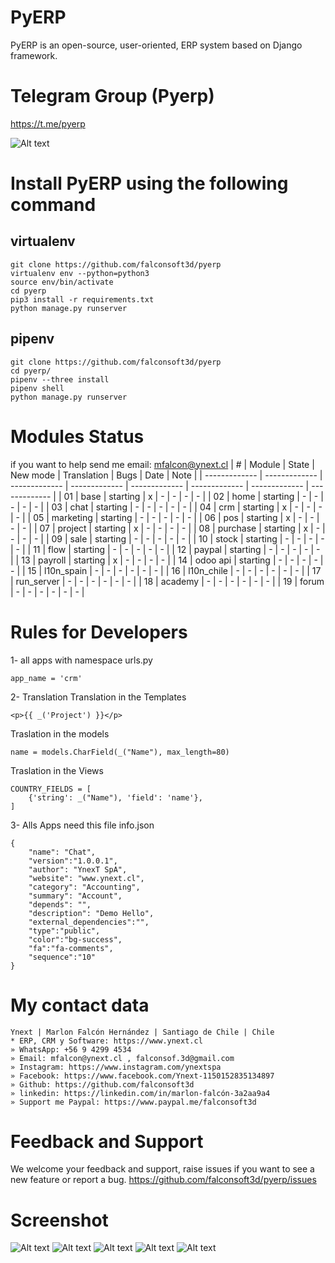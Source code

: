 # PyERP
PyERP is an open-source, user-oriented, ERP system based on Django framework.

# Telegram Group (Pyerp)
https://t.me/pyerp

![Alt text](https://github.com/falconsoft3d/pyerp/blob/master/marketing/pyerp-m.png?raw=true "Ynext")

# Install PyERP using the following command

## virtualenv

```
git clone https://github.com/falconsoft3d/pyerp
virtualenv env --python=python3
source env/bin/activate
cd pyerp
pip3 install -r requirements.txt
python manage.py runserver
```

## pipenv

```
git clone https://github.com/falconsoft3d/pyerp
cd pyerp/
pipenv --three install                  
pipenv shell                            
python manage.py runserver
```

# Modules Status
if you want to help send me email: mfalcon@ynext.cl
| #  | Module  | State | New mode | Translation | Bugs | Date | Note |
| ------------- | ------------- | ------------- | ------------- | ------------- | ------------- | ------------- | ------------- |
| 01 | base  | starting | x | - | - | - | - |
| 02 | home  | starting | - | - | - | - | - |
| 03 | chat  | starting | - | - | - | - | - |
| 04 | crm  | starting | x | - | - | - | - |
| 05 | marketing  | starting | - | - | - | - | - |
| 06 | pos  | starting | x | - | - | - | - |
| 07 | project  | starting | x | - | - | - | - |
| 08 | purchase | starting | x | - | - | - | - |
| 09 | sale  | starting | - | - | - | - | - |
| 10 | stock | starting | - | - | - | - | - |
| 11 | flow | starting | - | - | - | - | - |
| 12 | paypal | starting | - | - | - | - | - |
| 13 | payroll | starting | x | - | - | - | - |
| 14 | odoo api | starting | - | - | - | - | - |
| 15 | l10n_spain | - | - | - | - | - | - |
| 16 | l10n_chile | - | - | - | - | - | - |
| 17 | run_server | - | - | - | - | - | - |
| 18 | academy | - | - | - | - | - | - |
| 19 | forum | - | - | - | - | - | - |


# Rules for Developers
1- all apps with namespace urls.py
```
app_name = 'crm'
```
2- Translation
Translation in the Templates
```
<p>{{ _('Project') }}</p>
```
Traslation in the models
```
name = models.CharField(_("Name"), max_length=80)
```
Traslation in the Views
```
COUNTRY_FIELDS = [
    {'string': _("Name"), 'field': 'name'},
]
```
3- Alls Apps need this file
info.json
```
{
	"name": "Chat",
	"version":"1.0.0.1",
	"author": "YnexT SpA",
	"website": "www.ynext.cl",
	"category": "Accounting",
	"summary": "Account",
	"depends": "",
	"description": "Demo Hello",
	"external_dependencies":"",
	"type":"public",
	"color":"bg-success",
	"fa":"fa-comments",
	"sequence":"10"
}

```

# My contact data
```
Ynext | Marlon Falcón Hernández | Santiago de Chile | Chile
* ERP, CRM y Software: https://www.ynext.cl
» WhatsApp: +56 9 4299 4534
» Email: mfalcon@ynext.cl , falconsof.3d@gmail.com
» Instagram: https://www.instagram.com/ynextspa
» Facebook: https://www.facebook.com/Ynext-1150152835134897
» Github: https://github.com/falconsoft3d
» linkedin: https://linkedin.com/in/marlon-falcón-3a2aa9a4
» Support me Paypal: https://www.paypal.me/falconsoft3d
```

# Feedback and Support
We welcome your feedback and support, raise issues if you want to see a new feature or report a bug.
https://github.com/falconsoft3d/pyerp/issues


# Screenshot
![Alt text](https://github.com/falconsoft3d/pyerp/blob/master/marketing/05.png?raw=true "Ynext")
![Alt text](https://github.com/falconsoft3d/pyerp/blob/master/marketing/01.png?raw=true "Ynext")
![Alt text](https://github.com/falconsoft3d/pyerp/blob/master/marketing/02.png?raw=true "Ynext")
![Alt text](https://github.com/falconsoft3d/pyerp/blob/master/marketing/03.png?raw=true "Ynext")
![Alt text](https://github.com/falconsoft3d/pyerp/blob/master/marketing/04.png?raw=true "Ynext")

